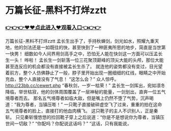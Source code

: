 # 万篇长征-黑料不打烊zztt

### <a href="https://github.com/kjiuo/xiao/issues/1">👉👉👉♥♥点此进入♥观看入口👈👉👉</a>

万篇长征-黑料不打烊zztt
孟长生出手了，手持秋蝉剑，剑光如水，照耀九重天地，他的剑法还是一如既往的快，甚至快到了一种匪夷所思的地步，简直是当世第一快男！
    细数如今人间界用剑高手之中，恐怕无人能在快剑这一方面可以压孟长生一头！
    哗啦！
    孟长生一剑斩落一位三花聚顶巅峰的顶尖大能的头颅，那位大能甚至连反应的机会都没有直接被孟长生杀了。
    就连他的姿势都没有变过，目光望着前方，整个人仿佛静止了一般，脖子里开始出现一圈细细的红线，眼睛之中开始充血，整个人直接没有了气息！
    “这怎么会？”
    众人惊呼。
    http://23bb.cc/cewert.php
    “春秋剑，一岁一枯荣！”
    孟长生一剑挥出，宛如凛冬降临，举世枯寂，他的剑体周围覆盖了一层神秘的能量，一剑划出，直奔一位五气境尊者而去。
    那名五气境尊者如临大敌，但是嘴上仍然不堕了气势，沉声喝道：“我为尊者，当镇压嘭！”
    一只靴子直接破碎虚空飞了过来，重重的拍在这命五气境尊者的脸上，直接打的他血肉横飞。
    这只靴子的主人不识别人，正是秦斩。
    只见秦斩慢悠悠的捡回靴子穿上之后说道：“你是不是想说你为尊者，当镇压世间一切敌？”
    “你配吗？你配说这话吗？”
    “这话，只有我能说，
